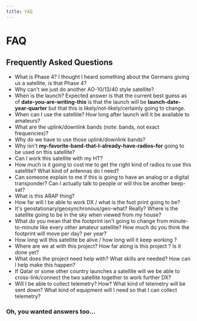 ```yaml
---
title: FAQ
---
```


# FAQ
## Frequently Asked Questions

* What is Phase 4?  I thought I heard something about the Germans
giving us a satellite, is that Phase 4?
* Why can't we just do another AO-10/13/40 style satellite?
* When is the launch?  Expected answer is that the current best guess
as of __date-you-are-writing-this__ is that the launch will be
__launch-date-year-quarter__ but that this is
likely/not-likely/certainly going to change.
* When can I use the satellite?  How long after launch will it be
available to amateurs?
* What are the uplink/downlink bands (note: bands, not exact frequencies)?
* Why do we have to use those uplink/downlink bands?
* Why isn't __my-favorite-band-that-I-already-have-radios-for__ going to
be used on this satellite?
* Can I work this satellite with my HT?
* How much is it going to cost me to get the right kind of radios to
use this satellite?  What kind of antennas do I need?
* Can someone explain to me if this is going to have an analog or a
digital transponder?  Can I actually talk to people or will this be
another beep-sat?
* What is this ARAP thing?
* How far will I be able to work DX / what is the foot print going to be?
* It's geostationary/geosynchronous/geo-what? Really? Where is the
satellite going to be in the sky when viewed from my house?
* What do you mean that the footprint isn't going to change from
minute-to-minute like every other amateur satellite?  How much do you
think the footprint will move per day? per year?
* How long will this satellite be alive / how long will it keep working ?
* Where are we at with this project?  How far along is this project ?
Is it done yet?
* What does the project need help with?  What skills are needed? How
can I help make this happen?
* If Qatar or some other country launches a satellite will we be able
to cross-link/connect the two satellite together to work further DX?
* Will I be able to collect telemetry? How? What kind of telemetry will
be sent down?  What kind of equipment will I need so that I can
collect telemetry?     

### Oh, you wanted answers too...

